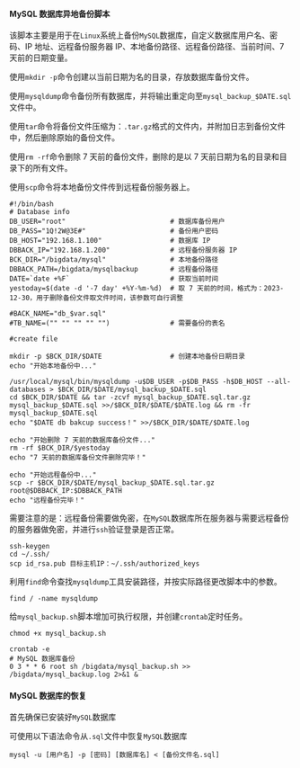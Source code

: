 #### MySQL 数据库异地备份脚本

该脚本主要是用于在`Linux`系统上备份`MySQL`数据库，自定义数据库用户名、密码、IP 地址、远程备份服务器 IP、本地备份路径、远程备份路径、当前时间、7 天前的日期变量。

使用`mkdir -p`命令创建以当前日期为名的目录，存放数据库备份文件。

使用`mysqldump`命令备份所有数据库，并将输出重定向至`mysql_backup_$DATE.sql`文件中。

使用`tar`命令将备份文件压缩为：`.tar.gz`格式的文件内，并附加日志到备份文件中，然后删除原始的备份文件。

使用`rm -rf`命令删除 7 天前的备份文件，删除的是以 7 天前日期为名的目录和目录下的所有文件。

使用`scp`命令将本地备份文件传到远程备份服务器上。

```shell
#!/bin/bash
# Database info
DB_USER="root"                          # 数据库备份用户
DB_PASS="1Q!2W@3E#"                     # 备份用户密码
DB_HOST="192.168.1.100"                 # 数据库 IP
DBBACK_IP="192.168.1.200"               # 远程备份服务器 IP
BCK_DIR="/bigdata/mysql"                # 本地备份路径
DBBACK_PATH=/bigdata/mysqlbackup        # 远程备份路径
DATE=`date +%F`                         # 获取当前时间
yestoday=$(date -d '-7 day' +%Y-%m-%d)  # 取 7 天前的时间，格式为：2023-12-30，用于删除备份文件取文件时间，该参数可自行调整

#BACK_NAME="db_$var.sql"
#TB_NAME=("" "" "" "" "")               # 需要备份的表名

#create file

mkdir -p $BCK_DIR/$DATE                 # 创建本地备份日期目录
echo "开始本地备份中..."

/usr/local/mysql/bin/mysqldump -u$DB_USER -p$DB_PASS -h$DB_HOST --all-databases > $BCK_DIR/$DATE/mysql_backup_$DATE.sql
cd $BCK_DIR/$DATE && tar -zcvf mysql_backup_$DATE.sql.tar.gz mysql_backup_$DATE.sql >>/$BCK_DIR/$DATE/$DATE.log && rm -fr mysql_backup_$DATE.sql
echo "$DATE db bakcup success！" >>/$BCK_DIR/$DATE/$DATE.log

echo "开始删除 7 天前的数据库备份文件..."
rm -rf $BCK_DIR/$yestoday
echo "7 天前的数据库备份文件删除完毕！"

echo "开始远程备份中..."
scp -r $BCK_DIR/$DATE/mysql_backup_$DATE.sql.tar.gz root@$DBBACK_IP:$DBBACK_PATH
echo "远程备份完毕！"
```

需要注意的是：远程备份需要做免密，在`MySQL`数据库所在服务器与需要远程备份的服务器做免密，并进行`ssh`验证登录是否正常。

```shell
ssh-keygen
cd ~/.ssh/
scp id_rsa.pub 目标主机IP：~/.ssh/authorized_keys
```

利用`find`命令查找`mysqldump`工具安装路径，并按实际路径更改脚本中的参数。

```shell
find / -name mysqldump
```

给`mysql_backup.sh`脚本增加可执行权限，并创建`crontab`定时任务。

```shell
chmod +x mysql_backup.sh

crontab -e
# MySQL 数据库备份
0 3 * * 6 root sh /bigdata/mysql_backup.sh >> /bigdata/mysql_backup.log 2>&1 &
```

#### MySQL 数据库的恢复

首先确保已安装好`MySQL`数据库

可使用以下语法命令从`.sql`文件中恢复`MySQL`数据库

```shell
mysql -u [用户名] -p [密码] [数据库名] < [备份文件名.sql]
```